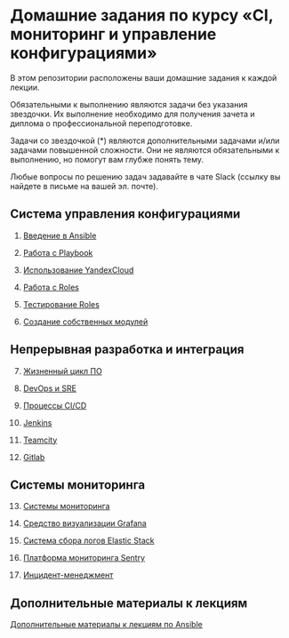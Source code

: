 # Домашние задания по курсу «CI, мониторинг и управление конфигурациями»

В этом репозитории расположены ваши домашние задания к каждой лекции. 

Обязательными к выполнению являются задачи без указания звездочки. Их выполнение необходимо для получения зачета и диплома о профессиональной переподготовке.

Задачи со звездочкой (*) являются дополнительными задачами и/или задачами повышенной сложности. Они не являются обязательными к выполнению, но помогут вам глубже понять тему.

Любые вопросы по решению задач задавайте в чате Slack (ссылку вы найдете в письме на вашей эл. почте).

## Система управления конфигурациями

1. [Введение в Ansible](./08-ansible-01-base)

2. [Работа с Playbook](./08-ansible-02-playbook)

3. [Использование YandexCloud](./08-ansible-03-yandex)

4. [Работа с Roles](./08-ansible-04-role)

5. [Тестирование Roles](./08-ansible-05-testing)

6. [Создание собственных модулей](./08-ansible-06-module)

## Непрерывная разработка и интеграция

7. [Жизненный цикл ПО](./09-ci-01-intro/README.md)

8. [DevOps и SRE](./09-ci-02-devops/README.md)

9. [Процессы CI/CD](./09-ci-03-cicd/README.md)

10. [Jenkins](./09-ci-04-jenkins/README.md)

11. [Teamcity](./09-ci-05-teamcity/README.md)

12. [Gitlab](./09-ci-06-gitlab/README.md)

## Системы мониторинга

13. [Системы мониторинга](./10-monitoring-02-systems)

14. [Средство визуализации Grafana](./10-monitoring-03-grafana)

15. [Система сбора логов Elastic Stack](./10-monitoring-04-elk)

16. [Платформа мониторинга Sentry](./10-monitoring-05-sentry)

17. [Инцидент-менеджмент](/10-monitoring-06-incident-management)


## Дополнительные материалы к лекциям

[Дополнительные материалы к лекциям по Ansible](https://github.com/netology-code/mnt-homeworks/tree/MNT-video/08-ansible-additional)
